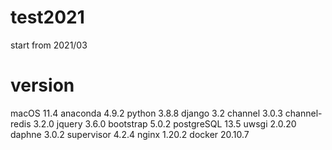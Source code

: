 # test2021
start from 2021/03

# version
macOS 11.4
anaconda 4.9.2
python 3.8.8
django 3.2
channel 3.0.3
channel-redis 3.2.0
jquery 3.6.0
bootstrap 5.0.2
postgreSQL 13.5 
uwsgi 2.0.20
daphne 3.0.2 
supervisor 4.2.4
nginx 1.20.2
docker 20.10.7
